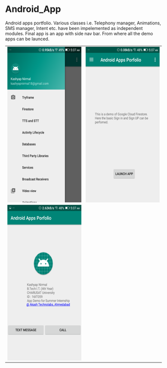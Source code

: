 # Android_App
 Android apps portfolio. Various classes i.e. Telephony manager, Animations, SMS manager, Intent etc. have been impelemented as independent modules. Final app is an app with side nav bar. From where all the demo apps can be launced.

<table border="0" padding="10">
  <tr>
     <td><img src="https://github.com/Kashyap-Nirmal/Android_App/blob/main/Snaps/Screenshot_2019-07-13-05-07-26.png" height="500" width="400"></td>
     <td><img src="https://github.com/Kashyap-Nirmal/Android_App/blob/main/Snaps/Screenshot_2019-07-13-05-07-43.png" height="500" width="400"></td>
  </tr>
  <tr>
     <td><img src="https://github.com/Kashyap-Nirmal/Android_App/blob/main/Snaps/Screenshot_2019-07-13-05-07-34.png" height="500" width="400"></td>
 </tr>
